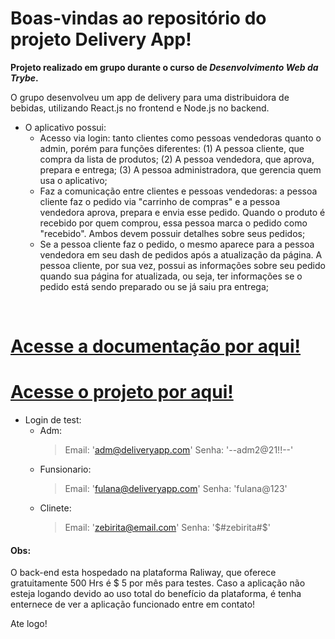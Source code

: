  # Boas-vindas ao repositório do projeto Delivery App!

<strong>Projeto realizado em grupo durante o curso de _Desenvolvimento Web da Trybe_.</strong>

  O grupo desenvolveu um app de delivery para uma distribuidora de bebidas, utilizando React.js no frontend e Node.js no backend.
  
 *  O aplicativo possui:
    - Acesso via login: tanto clientes como pessoas vendedoras quanto o admin,  porém para funções diferentes: (1) A pessoa cliente, que compra da lista de produtos; (2) A pessoa vendedora, que aprova, prepara e entrega; (3) A pessoa administradora, que gerencia quem usa o aplicativo;
    - Faz a comunicação entre clientes e pessoas vendedoras: a pessoa cliente faz o pedido via "carrinho de compras" e a pessoa vendedora aprova, prepara e envia esse pedido. Quando o produto é recebido por quem comprou, essa pessoa marca o pedido como "recebido". Ambos devem possuir detalhes sobre seus pedidos;
    - Se a pessoa cliente faz o pedido, o mesmo aparece para a pessoa vendedora em seu dash de pedidos após a atualização da página. A pessoa cliente, por sua vez, possui as informações sobre seu pedido quando sua página for atualizada, ou seja, ter informações se o pedido está sendo preparado ou se já saiu pra entrega;

<br>

# [Acesse a documentação por aqui!](https://documenter.getpostman.com/view/25807192/2s93CHvFGo)
# [Acesse o projeto por aqui!](https://delivery-app-amber.vercel.app/login)
  * Login de test:
    - Adm: 
      > Email: 'adm@deliveryapp.com'
      > Senha: '--adm2@21!!--'
    - Funsionario:
      > Email: 'fulana@deliveryapp.com'
      > Senha: 'fulana@123'
    - Clinete:
      > Email: 'zebirita@email.com'
      > Senha: '$#zebirita#$'
      
#### Obs:
O back-end esta hospedado na plataforma Raliway, que oferece gratuitamente 500 Hrs é $ 5 por mês para testes.
Caso a aplicação não esteja logando devido ao uso total do benefício da plataforma, é tenha enternece de ver a aplicação funcionado entre em contato!

Ate logo!
